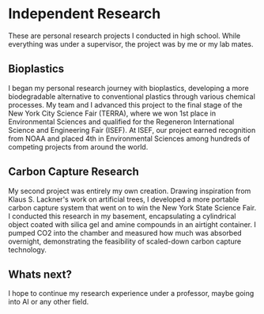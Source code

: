 # Independent Research
These are personal research projects I conducted in high school. While everything was under a supervisor, the project was by me or my lab mates. 

## Bioplastics
I began my personal research journey with bioplastics, developing a more biodegradable alternative to conventional plastics through various chemical processes. My team and I advanced this project to the final stage of the New York City Science Fair (TERRA), where we won 1st place in Environmental Sciences and qualified for the Regeneron International Science and Engineering Fair (ISEF). At ISEF, our project earned recognition from NOAA and placed 4th in Environmental Sciences among hundreds of competing projects from around the world.

## Carbon Capture Research

My second project was entirely my own creation. Drawing inspiration from Klaus S. Lackner's work on artificial trees, I developed a more portable carbon capture system that went on to win the New York State Science Fair. I conducted this research in my basement, encapsulating a cylindrical object coated with silica gel and amine compounds in an airtight container. I pumped CO2 into the chamber and measured how much was absorbed overnight, demonstrating the feasibility of scaled-down carbon capture technology.

## Whats next?
I hope to continue my research experience under a professor, maybe going into AI or any other field.
